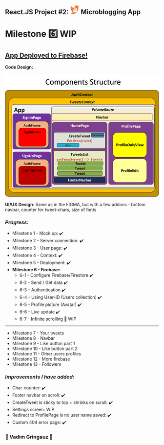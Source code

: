 ## React.JS Project #2: <img src='./assets/logo.png' width=30px /> Microblogging App
# Milestone :six: WIP

## [App Deployed to Firebase!](https://itc-microblogging-85128.web.app)

**Code Design:** 

![components](components.png)


**UI/UX Design**: Same as in the FIGMA, but with a few addons - bottom navbar, counter for tweet-chars, size of fonts

### *Progress:*
- Milestone 1 - Mock up: :heavy_check_mark:
- Milestone 2 - Server connection: :heavy_check_mark:
- Milestone 3 - User page: :heavy_check_mark:
- Milestone 4 - Context: :heavy_check_mark:
- Milestone 5 - Deployment: :heavy_check_mark:
- **Milestone 6 - Firebase:**
   - 6-1 - Configure Firebase/Firestore :heavy_check_mark:
   - 6-2 - Send / Get data :heavy_check_mark:
   - 6-3 - Authentication :heavy_check_mark:
   - 6-4 - Using User-ID (Users collection) :heavy_check_mark:
   - 6-5 - Profile picture (Avatar) :heavy_check_mark:
   - 6-6 - Live update :heavy_check_mark:
   - 6-7 - Infinite scrolling :red_circle:  WIP
----------------------------------------------------------------------------
- Milestone 7 - Your tweets
- Milestone 8 - Navbar
- Milestone 9 - Like button part 1
- Milestone 10 - Like button part 2
- Milestone 11 - Other users profiles
- Milestone 12 - More firebase
- Milestone 13 - Followers

### *Improvements I have added:*
- Char-counter: :heavy_check_mark:
- Footer navbar on scroll: :heavy_check_mark:
- CreateTweet is sticky to top + shrinks on scroll: :heavy_check_mark:
- Settings screen: WIP
- Redirect to ProfilePage is no user name saved: :heavy_check_mark:
- Custom 404 error page: :heavy_check_mark:

### :basketball: Vadim Gringauz :basketball:

